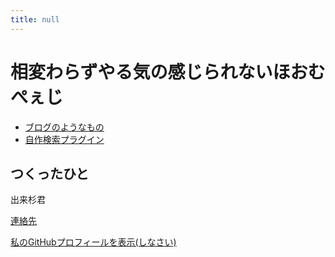 ```yaml
---
title: null
---
```


# 相変わらずやる気の感じられないほおむぺぇじ

- [ブログのようなもの](/one/)
- [自作検索プラグイン](http://dekisugi.github.io/firefox-search-plugin/)


## つくったひと
出来杉君

[連絡先](/contacts.html)

[私のGitHubプロフィールを表示(しなさい)](https://github.com/dekisugi)
